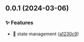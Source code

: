 

## 0.0.1 (2024-03-06)


### ✨ Features

* :tada: state management ([a1230c9](https://github.com/985563349/atomu/commit/a1230c95b74fc420f3c451a54e5df456ad6220a0))
